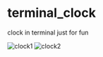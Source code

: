 # terminal_clock
clock in terminal just for  fun

![clock1](https://user-images.githubusercontent.com/28018394/191184977-d5165ff2-e6a7-43e2-b022-4da4befe1d5a.png)
![clock2](https://user-images.githubusercontent.com/28018394/191184981-e4bec908-ad0f-4672-b9a4-2e986e4db876.png)
